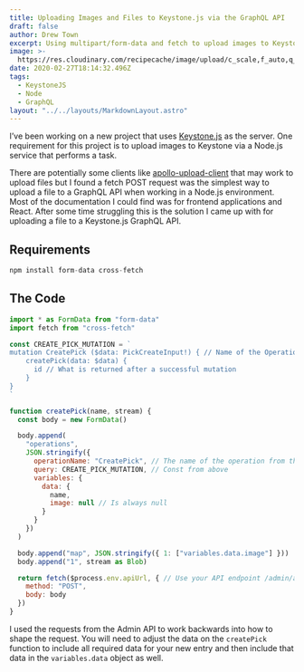 ```yaml
---
title: Uploading Images and Files to Keystone.js via the GraphQL API
draft: false
author: Drew Town
excerpt: Using multipart/form-data and fetch to upload images to Keystone.js
image: >-
  https://res.cloudinary.com/recipecache/image/upload/c_scale,f_auto,q_auto,w_800/v1582827425/drewtown.dev/UploadingAnImageToKeystonejsViaTheGraphQLAPI.jpg
date: 2020-02-27T18:14:32.496Z
tags:
  - KeystoneJS
  - Node
  - GraphQL
layout: "../../layouts/MarkdownLayout.astro"
---
```

I’ve been working on a new project that uses [Keystone.js](https://www.keystonejs.com/) as the server. One requirement for this project is to upload images to Keystone via a Node.js service that performs a task.

There are potentially some clients like [apollo-upload-client](https://github.com/jaydenseric/apollo-upload-client) that may work to upload files but I found a fetch POST request was the simplest way to upload a file to a GraphQL API when working in a Node.js environment. Most of the documentation I could find was for frontend applications and React.  After some time struggling this is the solution I came up with for uploading a file to a Keystone.js GraphQL API.

## Requirements

```javascript
npm install form-data cross-fetch
```

## The Code

```javascript
import * as FormData from "form-data"
import fetch from "cross-fetch"

const CREATE_PICK_MUTATION = `
mutation CreatePick ($data: PickCreateInput!) { // Name of the Operation and data type from schema
    createPick(data: $data) {
      id // What is returned after a successful mutation
    }
}
`

function createPick(name, stream) {
  const body = new FormData()

  body.append(
    "operations",
    JSON.stringify({
      operationName: "CreatePick", // The name of the operation from the mutation above
      query: CREATE_PICK_MUTATION, // Const from above
      variables: {
        data: {
          name,
          image: null // Is always null
        }
      }
    })
  )

  body.append("map", JSON.stringify({ 1: ["variables.data.image"] }))
  body.append("1", stream as Blob)

  return fetch($process.env.apiUrl, { // Use your API endpoint /admin/api
    method: "POST",
    body: body
  })
}
```

I used the requests from the Admin API to work backwards into how to shape the request.  You will need to adjust the data on the `createPick` function to include all required data for your new entry and then include that data in the `variables.data` object as well.
